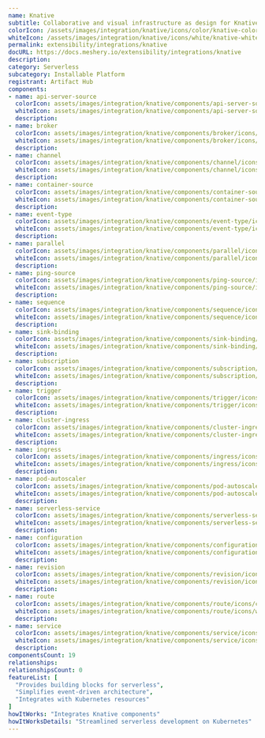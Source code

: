 ```yaml
---
name: Knative
subtitle: Collaborative and visual infrastructure as design for Knative
colorIcon: /assets/images/integration/knative/icons/color/knative-color.svg
whiteIcon: /assets/images/integration/knative/icons/white/knative-white.svg
permalink: extensibility/integrations/knative
docURL: https://docs.meshery.io/extensibility/integrations/knative
description: 
category: Serverless
subcategory: Installable Platform
registrant: Artifact Hub
components: 
- name: api-server-source
  colorIcon: assets/images/integration/knative/components/api-server-source/icons/color/api-server-source-color.svg
  whiteIcon: assets/images/integration/knative/components/api-server-source/icons/white/api-server-source-white.svg
  description: 
- name: broker
  colorIcon: assets/images/integration/knative/components/broker/icons/color/broker-color.svg
  whiteIcon: assets/images/integration/knative/components/broker/icons/white/broker-white.svg
  description: 
- name: channel
  colorIcon: assets/images/integration/knative/components/channel/icons/color/channel-color.svg
  whiteIcon: assets/images/integration/knative/components/channel/icons/white/channel-white.svg
  description: 
- name: container-source
  colorIcon: assets/images/integration/knative/components/container-source/icons/color/container-source-color.svg
  whiteIcon: assets/images/integration/knative/components/container-source/icons/white/container-source-white.svg
  description: 
- name: event-type
  colorIcon: assets/images/integration/knative/components/event-type/icons/color/event-type-color.svg
  whiteIcon: assets/images/integration/knative/components/event-type/icons/white/event-type-white.svg
  description: 
- name: parallel
  colorIcon: assets/images/integration/knative/components/parallel/icons/color/parallel-color.svg
  whiteIcon: assets/images/integration/knative/components/parallel/icons/white/parallel-white.svg
  description: 
- name: ping-source
  colorIcon: assets/images/integration/knative/components/ping-source/icons/color/ping-source-color.svg
  whiteIcon: assets/images/integration/knative/components/ping-source/icons/white/ping-source-white.svg
  description: 
- name: sequence
  colorIcon: assets/images/integration/knative/components/sequence/icons/color/sequence-color.svg
  whiteIcon: assets/images/integration/knative/components/sequence/icons/white/sequence-white.svg
  description: 
- name: sink-binding
  colorIcon: assets/images/integration/knative/components/sink-binding/icons/color/sink-binding-color.svg
  whiteIcon: assets/images/integration/knative/components/sink-binding/icons/white/sink-binding-white.svg
  description: 
- name: subscription
  colorIcon: assets/images/integration/knative/components/subscription/icons/color/subscription-color.svg
  whiteIcon: assets/images/integration/knative/components/subscription/icons/white/subscription-white.svg
  description: 
- name: trigger
  colorIcon: assets/images/integration/knative/components/trigger/icons/color/trigger-color.svg
  whiteIcon: assets/images/integration/knative/components/trigger/icons/white/trigger-white.svg
  description: 
- name: cluster-ingress
  colorIcon: assets/images/integration/knative/components/cluster-ingress/icons/color/cluster-ingress-color.svg
  whiteIcon: assets/images/integration/knative/components/cluster-ingress/icons/white/cluster-ingress-white.svg
  description: 
- name: ingress
  colorIcon: assets/images/integration/knative/components/ingress/icons/color/ingress-color.svg
  whiteIcon: assets/images/integration/knative/components/ingress/icons/white/ingress-white.svg
  description: 
- name: pod-autoscaler
  colorIcon: assets/images/integration/knative/components/pod-autoscaler/icons/color/pod-autoscaler-color.svg
  whiteIcon: assets/images/integration/knative/components/pod-autoscaler/icons/white/pod-autoscaler-white.svg
  description: 
- name: serverless-service
  colorIcon: assets/images/integration/knative/components/serverless-service/icons/color/serverless-service-color.svg
  whiteIcon: assets/images/integration/knative/components/serverless-service/icons/white/serverless-service-white.svg
  description: 
- name: configuration
  colorIcon: assets/images/integration/knative/components/configuration/icons/color/configuration-color.svg
  whiteIcon: assets/images/integration/knative/components/configuration/icons/white/configuration-white.svg
  description: 
- name: revision
  colorIcon: assets/images/integration/knative/components/revision/icons/color/revision-color.svg
  whiteIcon: assets/images/integration/knative/components/revision/icons/white/revision-white.svg
  description: 
- name: route
  colorIcon: assets/images/integration/knative/components/route/icons/color/route-color.svg
  whiteIcon: assets/images/integration/knative/components/route/icons/white/route-white.svg
  description: 
- name: service
  colorIcon: assets/images/integration/knative/components/service/icons/color/service-color.svg
  whiteIcon: assets/images/integration/knative/components/service/icons/white/service-white.svg
  description: 
componentsCount: 19
relationships: 
relationshipsCount: 0
featureList: [
  "Provides building blocks for serverless",
  "Simplifies event-driven architecture",
  "Integrates with Kubernetes resources"
]
howItWorks: "Integrates Knative components"
howItWorksDetails: "Streamlined serverless development on Kubernetes"
---
```

